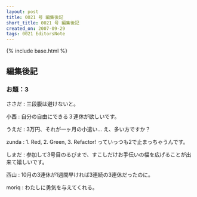```yaml
---
layout: post
title: 0021 号 編集後記
short_title: 0021 号 編集後記
created_on: 2007-09-29
tags: 0021 EditorsNote
---
```

{% include base.html %}


## 編集後記

### お題：3

ささだ
:  三段腹は避けないと。

小西
:  自分の自由にできる３連休が欲しいです。

うえだ
:  3万円、それが一ヶ月の小遣い... え、多い方ですか？

zunda
:  1. Red, 2. Green, 3. Refactor! っていっつも2で止まっちゃうんです。

しまだ
:  参加して3号目のるびまで、すこしだけお手伝いの幅を広げることが出来て嬉しいです。

西山
:  10月の3連休が1週間早ければ3連続の3連休だったのに。

moriq
:  わたしに勇気を与えてくれる。


